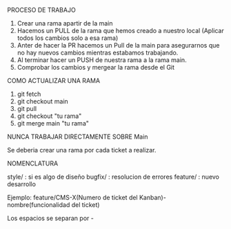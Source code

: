 PROCESO DE TRABAJO
  1. Crear una rama apartir de la main
  2. Hacemos un PULL de la rama que hemos creado a nuestro local (Aplicar todos los cambios solo a esa rama)
  3. Anter de hacer la PR hacemos un Pull de la main para asegurarnos que no hay nuevos cambios mientras estabamos trabajando.
  4. Al terminar hacer un PUSH de nuestra rama a la rama main.
  5. Comprobar los cambios y mergear la rama desde el Git

COMO ACTUALIZAR UNA RAMA
  1. git fetch
  2. git checkout main
  3. git pull
  4. git checkout "tu rama"
  5. git merge main "tu rama"

NUNCA TRABAJAR DIRECTAMENTE SOBRE Main

Se deberia crear una rama por cada ticket a realizar.

NOMENCLATURA 

style/ : si es algo de diseño
bugfix/ : resolucion de errores
feature/ : nuevo desarrollo

Ejemplo: feature/CMS-X(Numero de ticket del Kanban)-nombre(funcionalidad del ticket)

Los espacios se separan por -
